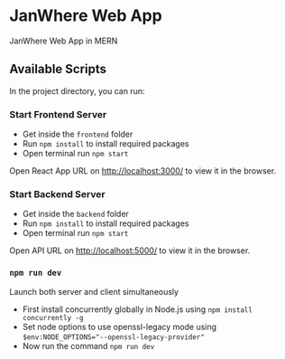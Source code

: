 # JanWhere Web App

JanWhere Web App in MERN

## Available Scripts

In the project directory, you can run:

### Start Frontend Server

- Get inside the `frontend` folder
- Run `npm install` to install required packages 
- Open terminal run `npm start`

Open React App URL on [http://localhost:3000/](http://localhost:3000/) to view it in the browser.


### Start Backend Server

- Get inside the `backend` folder
- Run `npm install` to install required packages 
- Open terminal run `npm start`

Open API URL on [http://localhost:5000/](http://localhost:5000/) to view it in the browser.

### `npm run dev`

Launch both server and client simultaneously
- First install concurrently globally in Node.js using `npm install concurrently -g`
- Set node options to use openssl-legacy mode using `$env:NODE_OPTIONS="--openssl-legacy-provider"`
- Now run the command `npm run dev`
